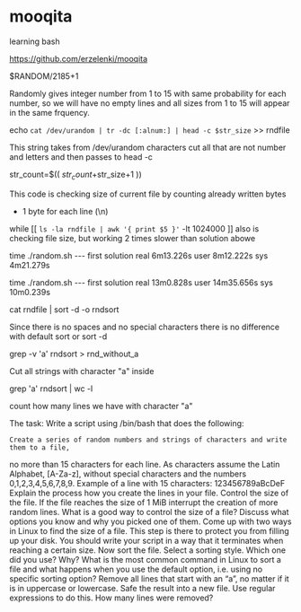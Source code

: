 # mooqita
learning bash

https://github.com/erzelenki/mooqita


$RANDOM/2185+1

Randomly gives integer number from 1 to 15 with same probability for each number,
so we will have no empty lines and all sizes from 1 to 15 will appear in the same frquency.


echo `cat /dev/urandom | tr -dc [:alnum:] | head -c $str_size` >> rndfile

This string takes from /dev/urandom characters cut all that are not 
number and letters and then passes to head -c 


str_count=$(( $str_count+$str_size+1 ))

This code is checking size of current file by counting already written bytes 
+ 1 byte for each line (\n)

while [[ `ls -la rndfile | awk '{ print $5 }'` -lt 1024000 ]]
also is checking file size, but working 2 times slower than solution abowe

time ./random.sh --- first solution
real    6m13.226s
user    8m12.222s
sys     4m21.279s

time ./random.sh --- first solution
real    13m0.828s
user    14m35.656s
sys     10m0.239s  





cat rndfile | sort -d -o rndsort

Since there is no spaces and no special characters there is no difference with default sort or 
sort -d


grep -v 'a' rndsort > rnd_without_a

Cut all strings with character "a" inside


grep 'a' rndsort | wc -l

count how many lines we have with character "a"


The task:
Write a script using /bin/bash that does the following:

    Create a series of random numbers and strings of characters and write them to a file, 
no more than 15 characters for each line. As characters assume the Latin Alphabet, [A-Za-z], 
without special characters and the numbers 0,1,2,3,4,5,6,7,8,9. Example of a line with 15 
characters: 123456789aBcDeF Explain the process how you create the lines in your file.
    Control the size of the file. If the file reaches the size of 1 MiB interrupt the 
creation of more random lines. What is a good way to control the size of a file? 
Discuss what options you know and why you picked one of them. Come up with two ways 
in Linux to find the size of a file. This step is there to protect you from filling up your disk. 
You should write your script in a way that it terminates when reaching a certain size.
    Now sort the file. Select a sorting style. 
Which one did you use? Why? What is the most common command in Linux to sort a 
file and what happens when you use the default option, i.e. using no specific sorting option?
    Remove all lines that start with an “a”, no matter if it is in uppercase or lowercase. 
Safe the result into a new file. Use regular expressions to do this.
    How many lines were removed?


